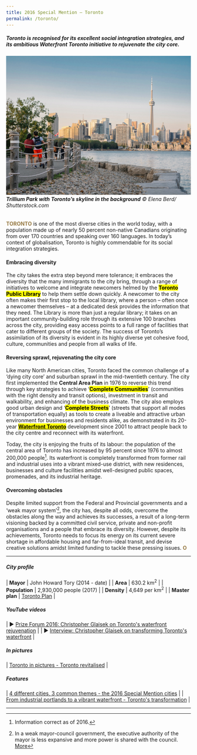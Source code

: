 ```yaml
---
title: 2016 Special Mention — Toronto
permalink: /toronto/
---
```


##### Toronto is recognised for its excellent social integration strategies, and its ambitious Waterfront Toronto initiative to rejuvenate the city core.

###### ![Trillium Park with Toronto’s skyline in the background](/images/special-mentions/toronto.jpg)**Trillium Park with Toronto’s skyline in the background** © Elena Berd/ Shutterstock.com

<b><font color="#967942">TORONTO</font></b> is one of the most diverse cities in the world today, with a population made up of nearly 50 percent non-native Canadians originating from over 170 countries and speaking over 160 languages. In today’s context of globalisation, Toronto is highly commendable for its social integration strategies. 

#### **Embracing diversity**

The city takes the extra step beyond mere tolerance; it embraces the diversity that the many immigrants to the city bring, through a range of initiatives to welcome and integrate newcomers helmed by the **<mark>Toronto Public Library</mark>** to help them settle down quickly. A newcomer to the city often makes their first stop to the local library, where a person – often once a newcomer themselves – at a dedicated desk provides the information that they need. The Library is more than just a regular library; it takes on an important community-building role through its extensive 100 branches across the city, providing easy access points to a full range of facilities that cater to different groups of the society. The success of Toronto’s assimilation of its diversity is evident in its highly diverse yet cohesive food, culture, communities and people from all walks of life.

#### **Reversing sprawl, rejuvenating the city core**

Like many North American cities, Toronto faced the common challenge of a ‘dying city core’ and suburban sprawl in the mid-twentieth century. The city first implemented the **Central Area Plan** in 1976 to reverse this trend through key strategies to achieve ‘**<mark>Complete Communities</mark>**’ (communities with the right density and transit options), investment in transit and walkability, and enhancing of the business climate. The city also employs good urban design and ‘**<mark>Complete Streets</mark>**’ (streets that support all modes of transportation equally) as tools to create a liveable and attractive urban environment for businesses and residents alike, as demonstrated in its 20-year [**<mark>Waterfront Toronto</mark>**](https://www.waterfrontoronto.ca/nbe/portal/waterfront/Home) development since 2001 to attract people back to the city centre and reconnect with its waterfront.

Today, the city is enjoying the fruits of its labour: the population of the central area of Toronto has increased by 95 percent since 1976 to almost 200,000 people[^1]. Its waterfront is completely transformed from former rail and industrial uses into a vibrant mixed-use district, with new residences, businesses and culture facilities amidst well-designed public spaces, promenades, and its industrial heritage. 

#### **Overcoming obstacles**

Despite limited support from the Federal and Provincial governments and a ‘weak mayor system’[^2], the city has, despite all odds, overcome the obstacles along the way and achieves its successes, a result of a long-term visioning backed by a committed civil service, private and non-profit organisations and a people that embrace its diversity. However, despite its achievements, Toronto needs to focus its energy on its current severe shortage in affordable housing and far-from-ideal transit, and devise creative solutions amidst limited funding to tackle these pressing issues. **<font color="#967942">O</font>**

---

##### **City profile** 

| **Mayor** | John Howard Tory (2014 - date) |
| **Area** | 630.2 km<sup>2</sup> |
| **Population** | 2,930,000 people (2017) | 
| **Density** | 4,649 per km<sup>2</sup> |
| **Master plan** | [Toronto Plan](https://www.toronto.ca/city-government/planning-development/official-plan-guidelines/official-plan/) |

##### **YouTube videos** 

| ▶️ [Prize Forum 2016: Christopher Glaisek on Toronto's waterfront rejuvenation](https://youtu.be/yAqzKa_81ao) |
| ▶️ [Interview: Christopher Glaisek on transforming Toronto's waterfront](https://youtu.be/XjGd4i9jIo0) |

##### **In pictures** 

| [Toronto in pictures - Toronto revitalised](/resources/in-pictures/toronto/) |

##### **Features** 

| [4 different cities, 3 common themes - the 2016 Special Mention cities](/resources/features/four-different-cities/) |
| [From industrial portlands to a vibrant waterfront - Toronto's transformation](/resources/features/torontos-transformation/) |

---

[^1]: Information correct as of 2016. 
[^2]: In a weak mayor-council government, the executive authority of the mayor is less expansive and more power is shared with the council. [More](https://ballotpedia.org/Mayor-council_government)
